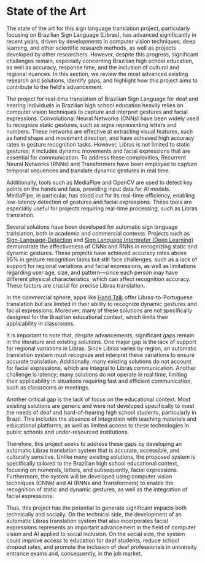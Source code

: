 # State of the Art

The state of the art for this sign language translation project, particularly focusing on Brazilian Sign Language (Libras), has advanced significantly in recent years, driven by developments in computer vision techniques, deep learning, and other scientific research methods, as well as projects developed by other researchers. However, despite this progress, significant challenges remain, especially concerning Brazilian high school education, as well as accuracy, response time, and the inclusion of cultural and regional nuances. In this section, we review the most advanced existing research and solutions, identify gaps, and highlight how this project aims to contribute to the field's advancement.

The project for real-time translation of Brazilian Sign Language for deaf and hearing individuals in Brazilian high school education heavily relies on computer vision techniques to capture and interpret gestures and facial expressions. Convolutional Neural Networks (CNNs) have been widely used to recognize static gestures, such as signs representing letters and numbers. These networks are effective at extracting visual features, such as hand shape and movement direction, and have achieved high accuracy rates in gesture recognition tasks. However, Libras is not limited to static gestures; it includes dynamic movements and facial expressions that are essential for communication. To address these complexities, Recurrent Neural Networks (RNNs) and Transformers have been employed to capture temporal sequences and translate dynamic gestures in real time.

Additionally, tools such as MediaPipe and OpenCV are used to detect key points on the hands and face, providing input data for AI models. MediaPipe, in particular, has stood out for its real-time efficiency, enabling low-latency detection of gestures and facial expressions. These tools are especially useful for projects requiring real-time processing, such as Libras translation.

Several solutions have been developed for automatic sign language translation, both in academic and commercial contexts. Projects such as [Sign-Language-Detection](https://github.com/SomyanshAvasthi/Sign-Language-Detection-using-CNN-Architecture.git) and [Sign Language Interpreter (Deep Learning)](https://github.com/harshbg/Sign-Language-Interpreter-using-Deep-Learning.git) demonstrate the effectiveness of CNNs and RNNs in recognizing static and dynamic gestures. These projects have achieved accuracy rates above 95% in gesture recognition tasks but still face challenges, such as a lack of support for regional variations and facial expressions, as well as limitations regarding user age, size, and pattern—since each person may have different physical characteristics, which can affect recognition accuracy. These factors are crucial for precise Libras translation.

In the commercial sphere, apps like [Hand Talk](https://www.handtalk.me/br/) offer Libras-to-Portuguese translation but are limited in their ability to recognize dynamic gestures and facial expressions. Moreover, many of these solutions are not specifically designed for the Brazilian educational context, which limits their applicability in classrooms.

It is important to note that, despite advancements, significant gaps remain in the literature and existing solutions. One major gap is the lack of support for regional variations in Libras. Since Libras varies by region, an automatic translation system must recognize and interpret these variations to ensure accurate translation. Additionally, many existing solutions do not account for facial expressions, which are integral to Libras communication. Another challenge is latency; many solutions do not operate in real time, limiting their applicability in situations requiring fast and efficient communication, such as classrooms or meetings.

Another critical gap is the lack of focus on the educational context. Most existing solutions are generic and were not developed specifically to meet the needs of deaf and hard-of-hearing high school students, particularly in Brazil. This includes the absence of integration with teaching materials and educational platforms, as well as limited access to these technologies in public schools and under-resourced institutions.

Therefore, this project seeks to address these gaps by developing an automatic Libras translation system that is accurate, accessible, and culturally sensitive. Unlike many existing solutions, the proposed system is specifically tailored to the Brazilian high school educational context, focusing on numerals, letters, and subsequently, facial expressions. Furthermore, the system will be developed using computer vision techniques (CNNs) and AI (RNNs and Transformers) to enable the recognition of static and dynamic gestures, as well as the integration of facial expressions.

Thus, this project has the potential to generate significant impacts both technically and socially. On the technical side, the development of an automatic Libras translation system that also incorporates facial expressions represents an important advancement in the field of computer vision and AI applied to social inclusion. On the social side, the system could improve access to education for deaf students, reduce school dropout rates, and promote the inclusion of deaf professionals in university entrance exams and, consequently, in the job market.





